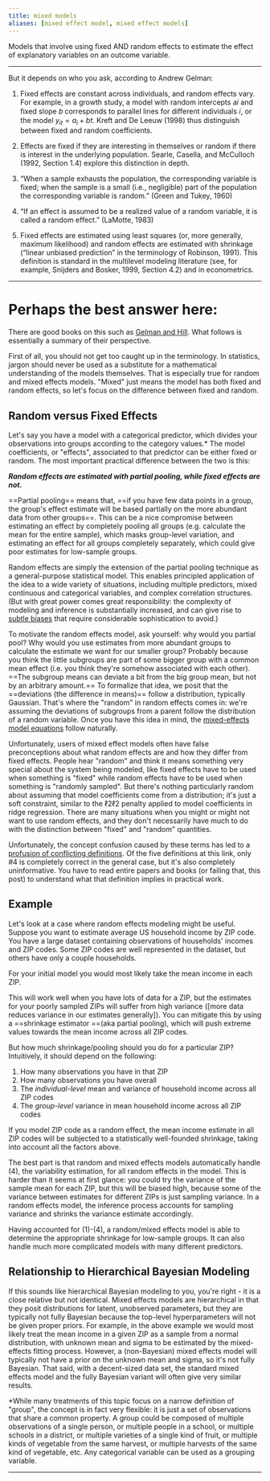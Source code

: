 ```yaml
---
title: mixed models
aliases: [mixed effect model, mixed effect models]
---
```


Models that involve using fixed AND random effects to estimate the effect of explanatory variables on an outcome variable.

---

But it depends on who you ask, according to Andrew Gelman:

1.  Fixed effects are constant across individuals, and random effects vary. For example, in a growth study, a model with random intercepts 𝑎𝑖 and fixed slope 𝑏 corresponds to parallel lines for different individuals 𝑖, or the model $y_{it} = a_i + bt$. Kreft and De Leeuw (1998) thus distinguish between fixed and random coefficients.
    
2.  Effects are fixed if they are interesting in themselves or random if there is interest in the underlying population. Searle, Casella, and McCulloch (1992, Section 1.4) explore this distinction in depth.
    
3.  “When a sample exhausts the population, the corresponding variable is fixed; when the sample is a small (i.e., negligible) part of the population the corresponding variable is random.” (Green and Tukey, 1960)
    
4.  “If an effect is assumed to be a realized value of a random variable, it is called a random effect.” (LaMotte, 1983)
    
5.  Fixed effects are estimated using least squares (or, more generally, maximum likelihood) and random effects are estimated with shrinkage (“linear unbiased prediction” in the terminology of Robinson, 1991). This definition is standard in the multilevel modeling literature (see, for example, Snijders and Bosker, 1999, Section 4.2) and in econometrics.

---

# Perhaps the best answer here:

There are good books on this such as [Gelman and Hill](http://www.stat.columbia.edu/~gelman/arm/). What follows is essentially a summary of their perspective.

First of all, you should not get too caught up in the terminology. In statistics, jargon should never be used as a substitute for a mathematical understanding of the models themselves. That is especially true for random and mixed effects models. "Mixed" just means the model has both fixed and random effects, so let's focus on the difference between fixed and random.

## Random versus Fixed Effects

Let's say you have a model with a categorical predictor, which divides your observations into groups according to the category values.* The model coefficients, or "effects", associated to that predictor can be either fixed or random. The most important practical difference between the two is this:

**_Random effects are estimated with partial pooling, while fixed effects are not._**

==Partial pooling== means that, ==if you have few data points in a group, the group's effect estimate will be based partially on the more abundant data from other groups==. This can be a nice compromise between estimating an effect by completely pooling all groups (e.g. calculate the mean for the entire sample), which masks group-level variation, and estimating an effect for all groups completely separately, which could give poor estimates for low-sample groups.

Random effects are simply the extension of the partial pooling technique as a general-purpose statistical model. This enables principled application of the idea to a wide variety of situations, including multiple predictors, mixed continuous and categorical variables, and complex correlation structures. (But with great power comes great responsibility: the complexity of modeling and inference is substantially increased, and can give rise to [subtle biases](https://stats.stackexchange.com/a/188559/11646) that require considerable sophistication to avoid.)

To motivate the random effects model, ask yourself: why would you partial pool? Why would you use estimates from more abundant groups to calculate the estimate we want for our smaller group? Probably because you think the little subgroups are part of some bigger group with a common mean effect (i.e. you think they're somehow associated with each other). ==The subgroup means can deviate a bit from the big group mean, but not by an arbitrary amount.== To formalize that idea, we posit that the ==deviations (the difference in means)== follow a distribution, typically Gaussian. That's where the "random" in random effects comes in: we're assuming the deviations of subgroups from a parent follow the distribution of a random variable. Once you have this idea in mind, the [mixed-effects model equations](https://stats.stackexchange.com/q/21760/7290) follow naturally.

Unfortunately, users of mixed effect models often have false preconceptions about what random effects are and how they differ from fixed effects. People hear "random" and think it means something very special about the system being modeled, like fixed effects have to be used when something is "fixed" while random effects have to be used when something is "randomly sampled". But there's nothing particularly random about assuming that model coefficients come from a distribution; it's just a soft constraint, similar to the ℓ2ℓ2 penalty applied to model coefficients in ridge regression. There are many situations when you might or might not want to use random effects, and they don't necessarily have much to do with the distinction between "fixed" and "random" quantities.

Unfortunately, the concept confusion caused by these terms has led to a [profusion of conflicting definitions](https://stats.stackexchange.com/a/4702/11646). Of the five definitions at this link, only #4 is completely correct in the general case, but it's also completely uninformative. You have to read entire papers and books (or failing that, this post) to understand what that definition implies in practical work.

## Example 

Let's look at a case where random effects modeling might be useful. Suppose you want to estimate average US household income by ZIP code. You have a large dataset containing observations of households' incomes and ZIP codes. Some ZIP codes are well represented in the dataset, but others have only a couple households.

For your initial model you would most likely take the mean income in each ZIP. 

This will work well when you have lots of data for a ZIP, but the estimates for your poorly sampled ZIPs will suffer from high variance ([more data reduces variance in our estimates generally]). You can mitigate this by using a ==shrinkage estimator ==(aka partial pooling), which will push extreme values towards the mean income across all ZIP codes.

But how much shrinkage/pooling should you do for a particular ZIP? Intuitively, it should depend on the following:

1.  How many observations you have in that ZIP
2.  How many observations you have overall
3.  The _individual-level_ mean and variance of household income across all ZIP codes
4.  The _group-level_ variance in mean household income across all ZIP codes

If you model ZIP code as a random effect, the mean income estimate in all ZIP codes will be subjected to a statistically well-founded shrinkage, taking into account all the factors above.

The best part is that random and mixed effects models automatically handle (4), the variability estimation, for all random effects in the model. This is harder than it seems at first glance: you could try the variance of the sample mean for each ZIP, but this will be biased high, because some of the variance between estimates for different ZIPs is just sampling variance. In a random effects model, the inference process accounts for sampling variance and shrinks the variance estimate accordingly.

Having accounted for (1)-(4), a random/mixed effects model is able to determine the appropriate shrinkage for low-sample groups. It can also handle much more complicated models with many different predictors.

## Relationship to Hierarchical Bayesian Modeling

If this sounds like hierarchical Bayesian modeling to you, you're right - it is a close relative but not identical. Mixed effects models are hierarchical in that they posit distributions for latent, unobserved parameters, but they are typically not fully Bayesian because the top-level hyperparameters will not be given proper priors. For example, in the above example we would most likely treat the mean income in a given ZIP as a sample from a normal distribution, with unknown mean and sigma to be estimated by the mixed-effects fitting process. However, a (non-Bayesian) mixed effects model will typically not have a prior on the unknown mean and sigma, so it's not fully Bayesian. That said, with a decent-sized data set, the standard mixed effects model and the fully Bayesian variant will often give very similar results.

*While many treatments of this topic focus on a narrow definition of "group", the concept is in fact very flexible: it is just a set of observations that share a common property. A group could be composed of multiple observations of a single person, or multiple people in a school, or multiple schools in a district, or multiple varieties of a single kind of fruit, or multiple kinds of vegetable from the same harvest, or multiple harvests of the same kind of vegetable, etc. Any categorical variable can be used as a grouping variable.

---